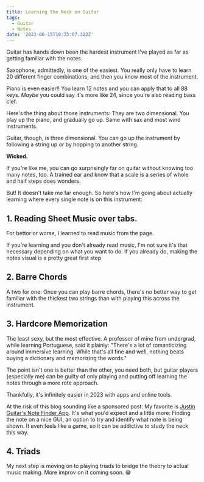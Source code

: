 ```yaml
---
title: Learning the Neck on Guitar
tags:
  - Guitar
  - Notes
date: '2023-06-15T10:35:07.322Z'
---
```


Guitar has hands down been the hardest instrument I've played as far as getting familiar with the notes.

Saxophone, admittedly, is one of the easiest. You really only have to learn 20 different finger combinations, and then you know most of the instrument.

Piano is even easier!! You learn 12 notes and you can apply that to all 88 keys. _Maybe_ you could say it's more like 24, since you're also reading bass clef.

Here's the thing about those instruments: They are two dimensional. You play up the piano, and gradually go up. Same with sax and most wind instruments.

Guitar, though, is three dimensional. You can go up the instrument by following a string up _or_ by hopping to another string.

**Wicked.**

If you're like me, you can go surprisingly far on guitar without knowing too many notes, too. A trained ear and know that a scale is a series of whole and half steps does wonders.

But! It doesn't take me far enough. So here's how I'm going about actually learning where every single note is on this instrument:

## 1. Reading Sheet Music over tabs.

For bettor or worse, I learned to read music from the page.

If you're learning and you don't already read music, I'm not sure it's that necessary depending on what you want to do. If you already do, making the notes visual is a pretty great first step

## 2. Barre Chords

A two for one: Once you can play barre chords, there's no better way to get familiar with the thickest two strings than with playing this across the instrument.

## 3. Hardcore Memorization

The least sexy, but the most effective. A professor of mine from undergrad, while learning Portuguese, said it plainly: "There's a lot of romanticizing around immersive learning. While that's all fine and well, nothing beats buying a dictionary and memorizing the words."

The point isn't one is better than the other, you need both, but guitar players (especially me) can be guilty of only playing and putting off learning the notes through a more rote approach.

Thankfully, it's infinitely easier in 2023 with apps and online tools.

At the risk of this blog sounding like a sponsored post: My favorite is [Justin Guitar's Note Finder App](https://www.justinguitar.com/store/note-trainer). It's what you'd expect and a little more: Finding the note on a nice GUI, an option to try and identify what note is being shown. It even feels like a game, so it can be addictive to study the neck this way.

## 4. Triads

My next step is moving on to playing triads to bridge the theory to actual music making. More improv on it coming soon. 😁
